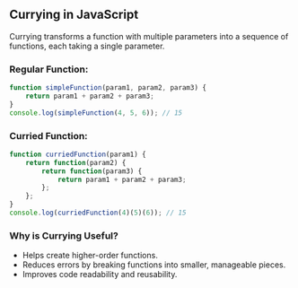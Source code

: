 ## Currying in JavaScript
Currying transforms a function with multiple parameters into a sequence of functions, each taking a single parameter.

### Regular Function:
```javascript
function simpleFunction(param1, param2, param3) {
    return param1 + param2 + param3;
}
console.log(simpleFunction(4, 5, 6)); // 15
```

### Curried Function:
```javascript
function curriedFunction(param1) {
    return function(param2) {
        return function(param3) {
            return param1 + param2 + param3;
        };
    };
}
console.log(curriedFunction(4)(5)(6)); // 15
```

### Why is Currying Useful?
- Helps create higher-order functions.
- Reduces errors by breaking functions into smaller, manageable pieces.
- Improves code readability and reusability.

